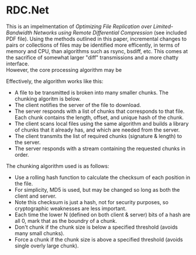 RDC.Net
=======
This is an impelmentation of _Optimizing File Replication over Limited-Bandwidth Networks 
using Remote Differential Compression_ (see included PDF file).  Using the methods outlined in this paper, incremental 
changes to pairs or collections of files may be identified more efficently, in terms of memory and CPU, than algorithms
such as rsync, bsdiff, etc.  This comes at the sacrifice of somewhat larger "diff" transmissions and a more chatty interface.  
However, the core processing algorithm may be 

Effectively, the algorithm works like this:

* A file to be transmitted is broken into many smaller chunks.  The chunking algoritm is below.
* The client notifies the server of the file to download.
* The server responds with a list of chunks that corresponds to that file.  Each chunk contains the length, offset, and unique hash of the chunk.
* The client scans local files using the same algorithm and builds a library of chunks that it already has, and which are needed from the server.  
* The client transmits the list of required chunks (signature & length) to the server.
* The server responds with a stream containing the requested chunks in order.



The chunking algorithm used is as follows:
* Use a rolling hash function to calculate the checksum of each position in the file.
* For simplicity, MD5 is used, but may be changed so long as both the client and server.  
* Note this checksum is just a hash, not for security purposes, so cryptographic weaknesses are less important.
* Each time the lower N (defined on both client & server) bits of a hash are all 0, mark that as the boundry of a chunk.
* Don't chunk if the chunk size is below a specified threshold (avoids many small chunks).
* Force a chunk if the chunk size is above a specified threshold (avoids single overly large chunk).

